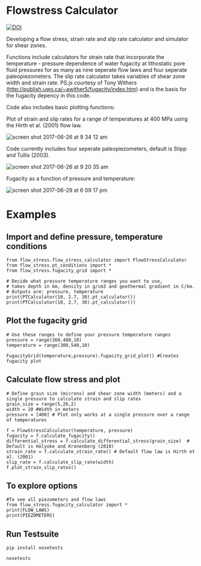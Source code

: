 # Flowstress Calculator

[![DOI](https://zenodo.org/badge/67163252.svg)](https://zenodo.org/badge/latestdoi/67163252)


Developing a flow stress, strain rate and slip rate calculator and simulator for shear zones. 

Functions include calculators for strain rate that incorporate the temperature - pressure dependence of water fugacity at lithostatic pore fluid pressures for as many as nine seperate flow laws and four seperate paleopiezometers. The slip rate calculator takes variables of shear zone width and strain rate. PS.js courtesy of Tony Withers (http://publish.uwo.ca/~awither5/fugacity/index.htm) and is the basis for the fugacity depency in this code. 

Code also includes basic plotting functions:

Plot of strain and slip rates for a range of temperatures at 400 MPa using the Hirth et al. (2001) flow law. 

![screen shot 2017-06-26 at 9 34 12 am](https://user-images.githubusercontent.com/18178879/27549955-b550f94c-5a52-11e7-900c-9b20ff36f156.png)

Code currently includes four seperate paleopiezometers, default is Stipp and Tullis (2003).

![screen shot 2017-06-26 at 9 20 35 am](https://user-images.githubusercontent.com/18178879/27549580-3e47df88-5a51-11e7-89a7-a1103a3b4af3.png)


Fugacity as a function of pressure and temperature:

![screen shot 2017-06-29 at 6 09 17 pm](https://user-images.githubusercontent.com/18178879/27716861-1e7478ea-5cf6-11e7-9ab5-bdaef92f89bf.png)


# Examples
## Import and define pressure, temperature conditions
```
from flow_stress.flow_stress_calculator import FlowStressCalculator
from flow_stress.pt_conditions import *
from flow_stress.fugacity_grid import *

# Decide what pressure temperature ranges you want to use, 
# takes depth in km, density in g/cm3 and geothermal gradient in C/km. 
# Outputs are: pressure, temperature
print(PTCalculator(10, 2.7, 30).pt_calculator()) 
print(PTCalculator(18, 2.7, 30).pt_calculator())
```

## Plot the fugacity grid

```
# Use these ranges to define your pressure temperature ranges
pressure = range(260,480,10)
temperature = range(300,540,10)

FugacityGrid(temperature,pressure).fugacity_grid_plot() #Creates fugacity plot
```

## Calculate flow stress and plot

```
# Define grain size (microns) and shear zone width (meters) and a single pressure to calculate strain and slip rates
grain_size = range(5,26,2)
width = 20 #Width in meters
pressure = [400] # Plot only works at a single pressure over a range of temperatures

f = FlowStressCalculator(temperature, pressure)
fugacity = f.calculate_fugacity()
differential_stress = f.calculate_differential_stress(grain_size)  # Default is Holyoke and Kronenberg (2010)
strain_rate = f.calculate_strain_rate() # Default flow law is Hirth et al. (2001)
slip_rate = f.calculate_slip_rate(width) 
f.plot_strain_slip_rates()
```

## To explore options

```
#To see all piezometers and flow laws
from flow_stress.fugacity_calculator import *
print(FLOW_LAWS)
print(PIEZOMETERS)
```

## Run Testsuite
```pip install nosetests```

```nosetests```
